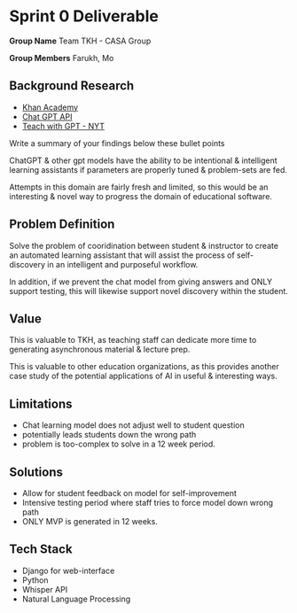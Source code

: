 # Sprint 0 Deliverable

**Group Name**
Team TKH - CASA Group

**Group Members**
Farukh, Mo

## Background Research

* [Khan Academy](https://blog.khanacademy.org/harnessing-ai-so-that-all-students-benefit-a-nonprofit-approach-for-equal-access/)
* [Chat GPT API](https://openai.com/blog/introducing-chatgpt-and-whisper-apis)
* [Teach with GPT - NYT](https://www.nytimes.com/2023/01/12/technology/chatgpt-schools-teachers.html)

Write a summary of your findings below these bullet points

ChatGPT & other gpt models have the ability to be intentional & intelligent learning assistants if parameters are properly tuned & problem-sets are fed.

Attempts in this domain are fairly fresh and limited, so this would be an interesting & novel way to progress the domain of educational software.

## Problem Definition

Solve the problem of cooridination between student & instructor to create an automated learning assistant that will assist the process of self-discovery in an intelligent and purposeful workflow.

In addition, if we prevent the chat model from giving answers and ONLY support testing, this will likewise support novel discovery within the student.

## Value

This is valuable to TKH, as teaching staff can dedicate more time to generating asynchronous material & lecture prep.

This is valuable to other education organizations, as this provides another case study of the potential applications of AI in useful & interesting ways.

## Limitations

* Chat learning model does not adjust well to student question
* potentially leads students down the wrong path
* problem is too-complex to solve in a 12 week period.

## Solutions

* Allow for student feedback on model for self-improvement
* Intensive testing period where staff tries to force model down wrong path
* ONLY MVP is generated in 12 weeks.

## Tech Stack

* Django for web-interface
* Python 
* Whisper API
* Natural Language Processing